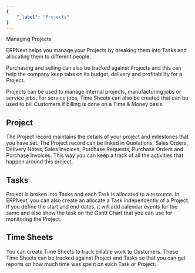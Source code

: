```yaml
---
{
	"_label": "Projects"
}
---
```

Managing Projects

ERPNext helps you manage your Projects by breaking them into Tasks and allocating them to different people. 

Purchasing and selling can also be tracked against Projects and this can help the company keep tabs on its budget, delivery and profitability for a Project. 

Projects can be used to manage internal projects, manufacturing jobs or service jobs. For service jobs, Time Sheets can also be created that can be used to bill Customers if billing is done on a Time & Money basis.

## Project

The Project record maintains the details of your project and milestones that you have set. The Project record can be linked in Quotations, Sales Orders, Delivery Notes, Sales Invoices, Purchase Requests, Purchase Orders and Purchase Invoices. This way you can keep a track of all the activities that happen around this project.

## Tasks

Project is broken into Tasks and each Task is allocated to a resource. In ERPNext, you can also create an allocate a Task independently of a Project. If you define the start and end dates, it will add calendar events for the same and also show the task on the Gantt Chart that you can use for monitoring the Project.

## Time Sheets

You can create Time Sheets to track billable work to Customers. These Time Sheets can be tracked against Project and Tasks so that you can get reports on how much time was spent on each Task or Project.
